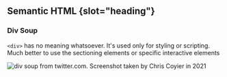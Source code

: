 ## Semantic HTML {slot="heading"}

### Div Soup

`<div>` has no meaning whatsoever. It's used only for styling or scripting. Much 
better to use the sectioning elements or specific interactive elements

![div soup from twitter.com. Screenshot taken by Chris Coyier in 
2021](divsoup.webp)
